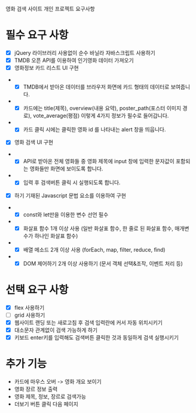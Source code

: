 영화 검색 사이트 개인 프로젝트 요구사항

# 필수 요구 사항
- [x] jQuery 라이브러리 사용없이 순수 바닐라 자바스크립트 사용하기
- [x] TMDB 오픈 API를 이용하여 인기영화 데이터 가져오기
- [x] 영화정보 카드 리스트 UI 구현
- - [x] TMDB에서 받아온 데이터를 브라우저 화면에 카드 형태의 데이터로 보여줍니다.
- - [x] 카드에는 title(제목), overview(내용 요약), poster_path(포스터 이미지 경로), vote_average(평점) 이렇게 4가지 정보가 필수로 들어갑니다.
- - [x] 카드 클릭 시에는 클릭한 영화 id 를 나타내는 alert 창을 띄웁니다.
- [x] 영화 검색 UI 구현
- - [x] API로 받아온 전체 영화들 중 영화 제목에 input 창에 입력한 문자값이 포함되는 영화들만 화면에 보이도록 합니다. 
- - [x] 입력 후 검색버튼 클릭 시 실행되도록 합니다.
- [x] 하기 기재된 Javascript 문법 요소를 이용하여 구현
- - [x] const와 let만을 이용한 변수 선언 필수
- - [x] 화살표 함수 1개 이상 사용 (일반 화살표 함수, 한 줄로 된 화살표 함수, 매개변수가 하나인 화살표 함수)
- - [x] 배열 메소드 2개 이상 사용 (forEach, map, filter, reduce, find)
- - [x] DOM 제어하기 2개 이상 사용하기 (문서 객체 선택&조작, 이벤트 처리 등)

# 선택 요구 사항 
- [x] flex 사용하기
- [ ] grid 사용하기
- [x] 웹사이트 랜딩 또는 새로고침 후 검색 입력란에 커서 자동 위치시키기
- [x] 대소문자 관계없이 검색 가능하게 하기
- [x] 키보드 enter키를 입력해도 검색버튼 클릭한 것과 동일하게 검색 실행시키기

# 추가 기능
- 카드에 마우스 오버 -> 영화 개요 보이기
- 영화 장르 정보 출력
- 영화 제목, 정보, 장르로 검색가능
- 더보기 버튼 클릭 다음 페이지 
